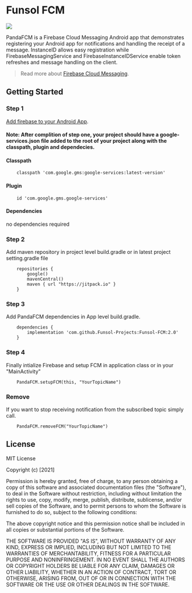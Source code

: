 # Funsol FCM

[![](https://jitpack.io/v/Funsol-Projects/Funsol-FCM.svg)](https://jitpack.io/#Funsol-Projects/Funsol-FCM)

PandaFCM is a Firebase Cloud Messaging Android app that demonstrates registering your Android app
for notifications and handling the receipt of a message. InstanceID allows easy registration while
FirebaseMessagingService and FirebaseInstanceIDService enable token refreshes and message handling
on the client.

> Read more about [Firebase Cloud Messaging](https://firebase.google.com/docs/cloud-messaging).

## Getting Started

### Step 1

[Add firebase to your Android App](https://firebase.google.com/docs/android/setup).

#### Note: After complition of step one, your project should have a google-services.json file added to the root of your project along with the classpath, plugin and dependecies.

#### Classpath

```
    classpath 'com.google.gms:google-services:latest-version'
```

#### Plugin

```
    id 'com.google.gms.google-services'
```

#### Dependencies

no dependencies required

### Step 2

Add maven repository in project level build.gradle or in latest project setting.gradle file

```
    repositories {
        google()
        mavenCentral()
        maven { url "https://jitpack.io" }
    }
```  

### Step 3

Add PandaFCM dependencies in App level build.gradle.

```
    dependencies {
        implementation 'com.github.Funsol-Projects:Funsol-FCM:2.0'
    }
```  

### Step 4

Finally intialize Firebase and setup FCM in application class or in your "MainActivity"

```
    PandaFCM.setupFCM(this, "YourTopicName")
```

### Remove

If you want to stop receiving notification from the subscribed topic simply call.

```
    PandaFCM.removeFCM("YourTopicName")
```

## License

MIT License

Copyright (c) [2021]

Permission is hereby granted, free of charge, to any person obtaining a copy of this software and
associated documentation files (the "Software"), to deal in the Software without restriction,
including without limitation the rights to use, copy, modify, merge, publish, distribute,
sublicense, and/or sell copies of the Software, and to permit persons to whom the Software is
furnished to do so, subject to the following conditions:

The above copyright notice and this permission notice shall be included in all copies or substantial
portions of the Software.

THE SOFTWARE IS PROVIDED "AS IS", WITHOUT WARRANTY OF ANY KIND, EXPRESS OR IMPLIED, INCLUDING BUT
NOT LIMITED TO THE WARRANTIES OF MERCHANTABILITY, FITNESS FOR A PARTICULAR PURPOSE AND
NONINFRINGEMENT. IN NO EVENT SHALL THE AUTHORS OR COPYRIGHT HOLDERS BE LIABLE FOR ANY CLAIM, DAMAGES
OR OTHER LIABILITY, WHETHER IN AN ACTION OF CONTRACT, TORT OR OTHERWISE, ARISING FROM, OUT OF OR IN
CONNECTION WITH THE SOFTWARE OR THE USE OR OTHER DEALINGS IN THE SOFTWARE.

